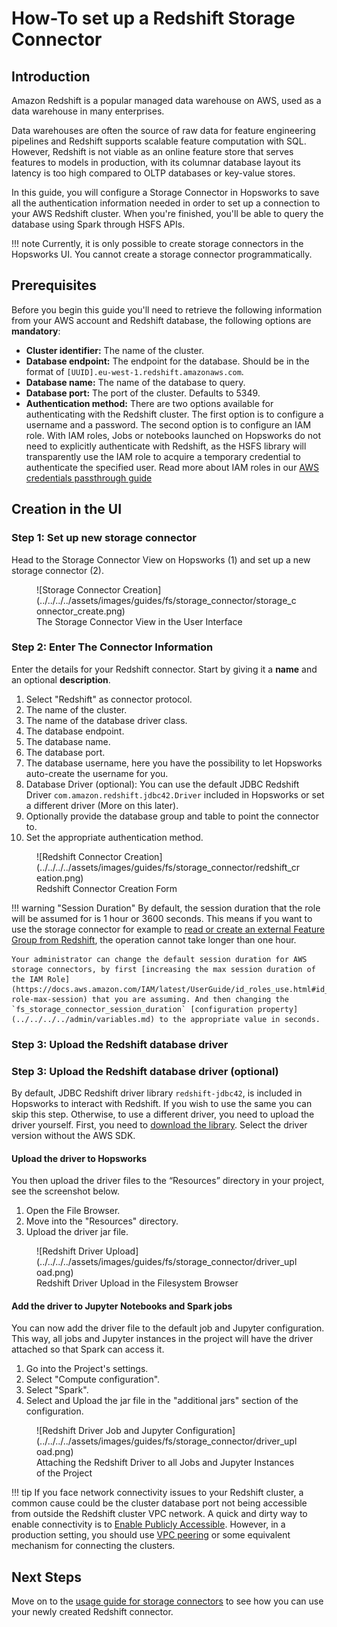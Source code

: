 # How-To set up a Redshift Storage Connector

## Introduction

Amazon Redshift is a popular managed data warehouse on AWS, used as a data warehouse in many enterprises. 

Data warehouses are often the source of raw data for feature engineering pipelines and Redshift supports scalable feature computation with SQL. However, Redshift is not viable as an online feature store that serves features to models in production, with its columnar database layout its latency is too high compared to OLTP databases or key-value stores.

In this guide, you will configure a Storage Connector in Hopsworks to save all the authentication information needed in order to set up a connection to your AWS Redshift cluster.
When you're finished, you'll be able to query the database using Spark through HSFS APIs.

!!! note
    Currently, it is only possible to create storage connectors in the Hopsworks UI. You cannot create a storage connector programmatically.

## Prerequisites

Before you begin this guide you'll need to retrieve the following information from your AWS account and Redshift database, the following options are **mandatory**:

- **Cluster identifier:** The name of the cluster.
- **Database endpoint:** The endpoint for the database. Should be in the format of `[UUID].eu-west-1.redshift.amazonaws.com`.
- **Database name:** The name of the database to query.
- **Database port:** The port of the cluster. Defaults to 5349.
- **Authentication method:** There are two options available for authenticating with the Redshift cluster. The first option is to configure a username and a password. The second option is to configure an IAM role. With IAM roles, Jobs or notebooks launched on Hopsworks do not need to explicitly authenticate with Redshift, as the HSFS library will transparently use the IAM role to acquire a temporary credential to authenticate the specified user. Read more about IAM roles in our [AWS credentials passthrough guide](../../../../admin/roleChaining.md)

## Creation in the UI
### Step 1: Set up new storage connector

Head to the Storage Connector View on Hopsworks (1) and set up a new storage connector (2).

<figure markdown>
  ![Storage Connector Creation](../../../../assets/images/guides/fs/storage_connector/storage_connector_create.png)
  <figcaption>The Storage Connector View in the User Interface</figcaption>
</figure>

### Step 2: Enter The Connector Information

Enter the details for your Redshift connector. Start by giving it a **name** and an optional **description**.

1. Select "Redshift" as connector protocol.
2. The name of the cluster.
3. The name of the database driver class.
4. The database endpoint.
5. The database name.
6. The database port.
7. The database username, here you have the possibility to let Hopsworks auto-create the username for you.
8. Database Driver (optional): You can use the default JDBC Redshift Driver `com.amazon.redshift.jdbc42.Driver` 
   included in Hopsworks or set a different driver (More on this later).
9. Optionally provide the database group and table to point the connector to.
9. Set the appropriate authentication method.

<figure markdown>
  ![Redshift Connector Creation](../../../../assets/images/guides/fs/storage_connector/redshift_creation.png)
  <figcaption>Redshift Connector Creation Form</figcaption>
</figure>

!!! warning "Session Duration"
    By default, the session duration that the role will be assumed for is 1 hour or 3600 seconds.
    This means if you want to use the storage connector for example to [read or create an external Feature Group from Redshift](../usage.md##creating-an-external-feature-group), the operation cannot take longer than one hour.

    Your administrator can change the default session duration for AWS storage connectors, by first [increasing the max session duration of the IAM Role](https://docs.aws.amazon.com/IAM/latest/UserGuide/id_roles_use.html#id_roles_use_view-role-max-session) that you are assuming. And then changing the `fs_storage_connector_session_duration` [configuration property](../../../../admin/variables.md) to the appropriate value in seconds.

### Step 3: Upload the Redshift database driver
### Step 3: Upload the Redshift database driver (optional)

By default, JDBC Redshift driver library `redshift-jdbc42`, is included in Hopsworks to interact with Redshift. If you wish to use the same you can skip this step. Otherwise, to use a 
different driver, you need to upload the driver yourself. First, you need to [download the library](https://docs.aws.amazon.com/redshift/latest/mgmt/jdbc20-download-driver.html). Select the driver version without the AWS SDK.

#### Upload the driver to Hopsworks
You then upload the driver files to the “Resources” directory in your project, see the screenshot below.

1. Open the File Browser.
2. Move into the "Resources" directory.
3. Upload the driver jar file.

<figure markdown>
  ![Redshift Driver Upload](../../../../assets/images/guides/fs/storage_connector/driver_upload.png)
  <figcaption>Redshift Driver Upload in the Filesystem Browser</figcaption>
</figure>

#### Add the driver to Jupyter Notebooks and Spark jobs

You can now add the driver file to the default job and Jupyter configuration. This way, all jobs and Jupyter instances in the project will have the driver attached so that Spark can access it.

1. Go into the Project's settings.
2. Select "Compute configuration".
3. Select "Spark".
4. Select and Upload the jar file in the "additional jars" section of the configuration.

<figure markdown>
  ![Redshift Driver Job and Jupyter Configuration](../../../../assets/images/guides/fs/storage_connector/driver_upload.png)
  <figcaption>Attaching the Redshift Driver to all Jobs and Jupyter Instances of the Project</figcaption>
</figure>

!!! tip 
    If you face network connectivity issues to your Redshift cluster, a common cause could be the cluster database port 
    not being accessible from outside the Redshift cluster VPC network. A quick and dirty way to enable connectivity is 
    to [Enable Publicly Accessible](https://aws.amazon.com/premiumsupport/knowledge-center/redshift-cluster-private-public/).
    However, in a production setting, you should use [VPC peering](https://docs.aws.amazon.com/vpc/latest/peering/what-is-vpc-peering.html) 
    or some equivalent mechanism for connecting the clusters.

## Next Steps

Move on to the [usage guide for storage connectors](../usage.md) to see how you can use your newly created Redshift connector.